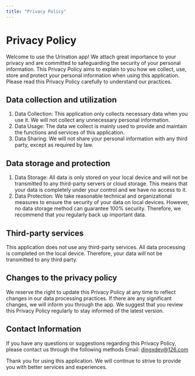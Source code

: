 ```yaml
---
title: "Privacy Policy"
---
```


# Privacy Policy

Welcome to use the Urination app! We attach great importance to your privacy and are committed to safeguarding the security of your personal information. This Privacy Policy aims to explain to you how we collect, use, store and protect your personal information when using this application. Please read this Privacy Policy carefully to understand our practices.

## Data collection and utilization
1. Data Collection: This application only collects necessary data when you use it. We will not collect any unnecessary personal information.
2. Data Usage: The data we collect is mainly used to provide and maintain the functions and services of this application.
3. Data Sharing: We will not share your personal information with any third party, except as required by law.

## Data storage and protection
1. Data Storage: All data is only stored on your local device and will not be transmitted to any third-party servers or cloud storage. This means that your data is completely under your control and we have no access to it.
2. Data Protection: We take reasonable technical and organizational measures to ensure the security of your data on local devices. However, no data storage method can guarantee 100% security. Therefore, we recommend that you regularly back up important data.

## Third-party services
This application does not use any third-party services. All data processing is completed on the local device. Therefore, your data will not be transmitted to any third party.

## Changes to the privacy policy
We reserve the right to update this Privacy Policy at any time to reflect changes in our data processing practices. If there are any significant changes, we will inform you through the app. We suggest that you review this Privacy Policy regularly to stay informed of the latest version.

## Contact Information
If you have any questions or suggestions regarding this Privacy Policy, please contact us through the following methods
Email: dingxdev@126.com

Thank you for using this application. We will continue to strive to provide you with better services and experiences.
